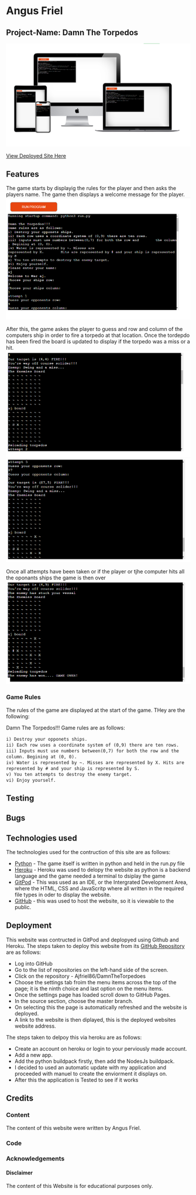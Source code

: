 # Angus Friel

## Project-Name: Damn The Torpedos

![Responsive](./assets/images/battleship.png)

[View Deployed Site Here](https://damn-the-torpedos.herokuapp.com/)


  
## Features
The game starts by displayig the rules for the player and then asks the players name. The game then displays a welcome message for the player.
![Game Start](./assets/images/features1.png)

After this, the game askes the player to guess and row and column of the computers ship in order to fire a torpedo at that location. Once the tordepdo has been fired the board is updated to display if the torpedo was a miss or a hit. 
![Game Start](./assets/images/features2.png)
![Game Start](./assets/images/features3.png)

Once all attempts have been taken or if the player or tjhe computer hits all the oponants ships the game is then over
![Game Start](./assets/images/features4.png)

### Game Rules
The rules of the game are displayed at the start of the game. THey are the following: 


Damn The Torpedos!!!
Game rules are as follows:

    i) Destroy your opponets ships.
    ii) Each row uses a coordinate system of (0,9) there are ten rows.
    iii) Inputs must use numbers between(0,7) for both the row and the column. Begining at (0, 0).
    iv) Water is represented by ~. Misses are represented by X. Hits are represented by # and your ship is represented by S.
    v) You ten attempts to destroy the enemy target.
    vi) Enjoy yourself.

## Testing


## Bugs
 

## Technologies used
The technologies used for the contruction of this site are as follows: 
* [Python](https://en.wikipedia.org/wiki/Python_(programming_language)) - The game itself is written in python and held in the run.py file
* [Heroku](https://dashboard.heroku.com/apps) - Heroku was used to delopy the website as python is a backend language and the game needed a terminal to dsiplay the game
* [GitPod](gitpod.io) - This was used as an IDE, or the Intergrated Development Area, where the HTML, CSS and JavaScritp where all written in the required file types in oder to display the website. 
* [GitHub](https://github.com/) - this was used to host the website, so it is viewable to the public.

## Deployment

This website was contructed in GitPod and deplopyed using Github and Heroku. The steps taken to deploy this website from its [GitHub Repository](https://github.com/Ajfriel86/DamnTheTorpedoes) are as follows: 

* Log into GitHub
* Go to the list of repositories on the left-hand side of the screen.
* Click on the repository - Ajfriel86/DamnTheTorpedoes
* Choose the settings tab froim the menu items across the top of the page; it is the ninth choice and last option on the menu items.
* Once the settings page has loaded scroll down to GitHub Pages.
* In the source section, choose the master branch.
* On selecting this the page is automatically refreshed and the website is deployed.
* A link to the website is then diplayed, this is the deployed websites website address.   

The steps taken to delpoy this via heroku are as follows:
* Create an account on heroku or login to your perviously made account.
* Add a new app.
* Add the python buildpack firstly, then add the NodesJs buildpack.
* I decided to used an automatic update with my application and proceeded with manuel to create the enviorment it displays on.
* After this the application is Tested to see if it works

## Credits
### Content
The content of this website were written by Angus Friel. 

### Code
 

### Acknowledgements


[]()


[]()


[]()

[]()

#### Disclaimer
The content of this Website is for educational purposes only.